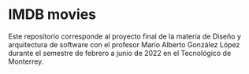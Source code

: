 # IMDB movies
Este repositorio corresponde al proyecto final de la materia de Diseño y arquitectura de software con el profesor Mario Alberto González López durante el semestre de febrero a junio de 2022 en el Tecnológico de Monterrey.
